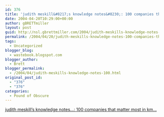 ```yaml
---
id: 376
title: 'judith meskill&#8217;s knowledge notes&#8230;: 100 companies that matter most in km&#8230;'
date: 2004-04-20T10:29:00+00:00
author: gBRETTmiller
layout: post
guid: http://nsl.gbrettmiller.com/2004/judith-meskills-knowledge-notes-100-companies-that-matter-most-in-km
permalink: /2004/04/20/judith-meskills-knowledge-notes-100-companies-that-matter-most-in-km/
tags:
  - Uncategorized
blogger_blog:
  - wastebook.blogspot.com
blogger_author:
  - Brett
blogger_permalink:
  - /2004/04/judith-meskills-knowledge-notes-100.html
original_post_id:
  - "376"
  - "376"
categories:
  - Pound of Obscure
---
```

[judith meskill&#8217;s knowledge notes&#8230;: 100 companies that matter most in km&#8230;](http://www.meskill.net/archives/000628.html)